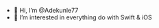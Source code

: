 - 👋 Hi, I’m @Adekunle77
- 💯 I’m interested in everything do with Swift & iOS 


<!---
Adekunle77/Adekunle77 is a ✨ special ✨ repository because its `README.md` (this file) appears on your GitHub profile.
You can click the Preview link to take a look at your changes.
--->
